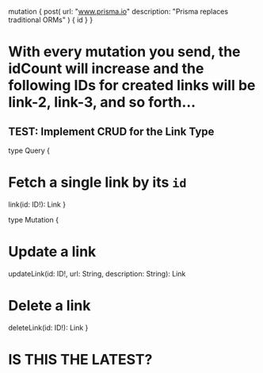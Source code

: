 mutation {
  post(
    url: "www.prisma.io"
    description: "Prisma replaces traditional ORMs"
  ) {
    id
  }
}

# With every mutation you send, the idCount will increase and the following IDs for created links will be link-2, link-3, and so forth…

## TEST: Implement CRUD for the Link Type
type Query {
  # Fetch a single link by its `id`
  link(id: ID!): Link
}

type Mutation {
  # Update a link
  updateLink(id: ID!, url: String, description: String): Link

  # Delete a link
  deleteLink(id: ID!): Link
}

# IS THIS THE LATEST?